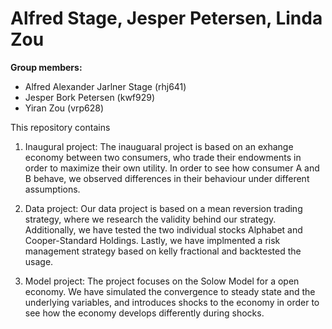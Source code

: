 # Alfred Stage, Jesper Petersen, Linda Zou

**Group members:**
- Alfred Alexander Jarlner Stage (rhj641)
- Jesper Bork Petersen (kwf929)
- Yiran Zou (vrp628)

This repository contains  
1. Inaugural project:
   The inauguaral project is based on an exhange economy between two consumers, who trade their endowments in order to maximize their own utility. In order to see how consumer A     and B behave, we observed differences in their behaviour under different assumptions.
   
2. Data project:
   Our data project is based on a mean reversion trading strategy, where we research the validity behind our strategy. Additionally, we have tested the two individual stocks          Alphabet and Cooper-Standard Holdings. Lastly, we have implmented a risk management strategy based on kelly fractional and backtested the usage. 

3. Model project:
   The project focuses on the Solow Model for a open economy. We have simulated the convergence to steady state and the underlying variables, and introduces shocks to the economy    in order to see how the economy develops differently during shocks.


